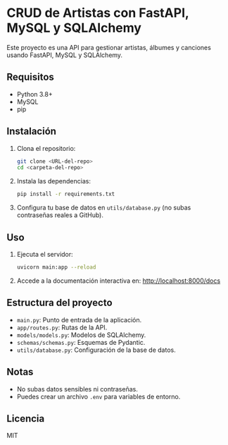 # CRUD de Artistas con FastAPI, MySQL y SQLAlchemy

Este proyecto es una API para gestionar artistas, álbumes y canciones usando FastAPI, MySQL y SQLAlchemy.

## Requisitos
- Python 3.8+
- MySQL
- pip

## Instalación
1. Clona el repositorio:
   ```bash
   git clone <URL-del-repo>
   cd <carpeta-del-repo>
   ```
2. Instala las dependencias:
   ```bash
   pip install -r requirements.txt
   ```
3. Configura tu base de datos en `utils/database.py` (no subas contraseñas reales a GitHub).

## Uso
1. Ejecuta el servidor:
   ```bash
   uvicorn main:app --reload
   ```
2. Accede a la documentación interactiva en: [http://localhost:8000/docs](http://localhost:8000/docs)

## Estructura del proyecto
- `main.py`: Punto de entrada de la aplicación.
- `app/routes.py`: Rutas de la API.
- `models/models.py`: Modelos de SQLAlchemy.
- `schemas/schemas.py`: Esquemas de Pydantic.
- `utils/database.py`: Configuración de la base de datos.

## Notas
- No subas datos sensibles ni contraseñas.
- Puedes crear un archivo `.env` para variables de entorno.

## Licencia
MIT
